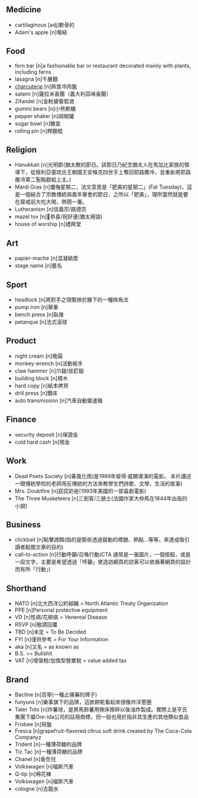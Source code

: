 ## Medicine
- cartilaginous [adj]軟骨的
- Adam's apple [n]喉結

## Food
- fern bar [n]a fashionable bar or restaurant decorated mainly with plants, including ferns
- lasagna [n]千層麵
- [charcuterie](/ʃɑːˈkuːt(ə)ri/) [n]熟食冷肉盤
- salami [n]薩拉米香腸（義大利蒜味香腸）
- Zifandel [n]金粉黛葡萄酒
- gummi bears [n]小熊軟糖
- pepper shaker [n]胡椒罐
- sugar bowl [n]糖盅
- rolling pin [n]桿麵棍

## Religion
- Hanukkah [n]光明節(猶太教的節日。該節日乃紀念猶太人在馬加比家族的領導下，從敘利亞塞琉古王朝國王安條克四世手上奪回耶路撒冷，並重新將耶路撒冷第二聖殿獻給上主。)
- Mardi Gras [n]懺悔星期二，法文意思是「肥美的星期二」(Fat Tuesday)，這是一個結合了宗教傳統與嘉年華會的節日，之所以「肥美」，理所當然就是要在齋戒前大吃大喝、熱鬧一番。
- Lutheranism [n]信義宗/路德宗
- mazel tov [n]恭喜/祝好運(猶太用語)
- house of worship [n]禮拜堂

## Art
- papier-mache [n]混凝紙漿
- stage name [n]藝名

## Sport
- headlock [n]將對手之頭緊挾於腋下的一種摔角法
- pump iron [n]舉重
- bench press [n]臥推
- petanque [n]法式滚球

## Product
- night cream [n]晚霜
- monkey wrench [n]活動板手
- claw hammer [n]爪鎚/拔釘鎚
- building block [n]積木
- hard copy [n]紙本拷貝
- drill press [n]鑽床
- auto transmission [n]汽車自動變速箱

## Finance
- security deposit [n]保證金
- cold hard cash [n]現金

## Work
- Dead Poets Society [n]春風化雨(是1989年彼得·威爾導演的電影。 本片講述一間傳統學校的老師用反傳統的方法來教學生們詩歌、文學、生活的故事)
- Mrs. Doubtfire [n]窈窕奶爸(1993年美國的一部喜劇電影)
- The Three Musketeers [n]三劍客/三銃士(法國作家大仲馬在1844年出版的小說)

## Business
- clickbait [n]點擊誘餌(指的是那些透過聳動的標題、熱點…等等，來達成吸引讀者點閱文章的目的)
- call-to-action [n]行動呼籲/召喚行動(CTA 通常是一張圖片，一個按鈕，或是一段文字，主要是希望透過「呼籲」使造訪網頁的訪客可以依循著網頁的設計而有所「行動」)

## Shorthand
- NATO [n]北大西洋公約組織 =  North Atlantic Treaty Organization 
- PPE [n]Personal protective equipment
- VD [n]性病/花柳病 = Venereal Disease 
- RSVP [n]敬請回覆
- TBD [n]未定 = To Be Decided
- FYI [n]僅供參考 = For Your Information
- aka [n]又名 = as known as
- B.S. == Bullshit
- VAT [n]增值稅/加值型營業稅 = value added tax

## Brand
- Bactine [n]百寧(一種止痛藥的牌子)
- funyuns [n]樂事旗下的品牌，這款餅乾看起來很像炸洋蔥圈
- Tater Tots [n]炸薯球，是將馬鈴薯用擦床擦碎以後油炸製成。實際上是亨氏集團下屬Ore-Ida公司的註冊商標，但一般也用於指非其生產的其他類似食品
- Frisbee [n]飛盤
- Fresca [n]grapefruit-flavored citrus soft drink created by The Coca-Cola Companyz
- Trident [n]一種薄荷糖的品牌
- Tic Tac [n]一種薄荷糖的品牌
- Chanel [n]香奈兒
- Volkswagen [n]福斯汽車
- Q-tip [n]棉花棒
- Volkswagen [n]福斯汽車
- cologne [n]古龍水